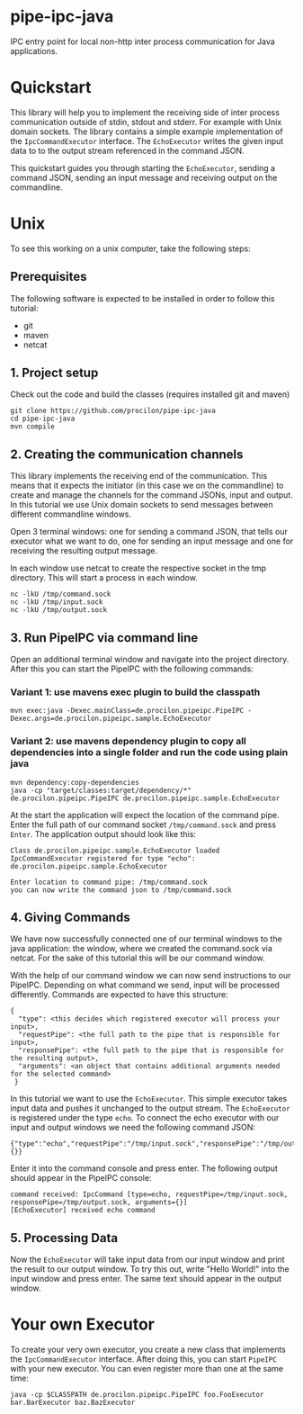 # pipe-ipc-java
IPC entry point for local non-http inter process communication for Java applications.

# Quickstart

This library will help you to implement the receiving side of inter process communication outside of stdin, stdout and stderr. For example with Unix domain sockets.
The library contains a simple example implementation of the `IpcCommandExecutor` interface. The `EchoExecutor` writes the given input data to to the output stream referenced in the command JSON.

This quickstart guides you through starting the `EchoExecutor`, sending a command JSON, sending an input message and receiving output on the commandline.

# Unix
To see this working on a unix computer, take the following steps:

## Prerequisites
The following software is expected to be installed in order to follow this tutorial:

* git
* maven
* netcat


## 1. Project setup

Check out the code and build the classes (requires installed git and maven)

```
git clone https://github.com/procilon/pipe-ipc-java
cd pipe-ipc-java
mvn compile
```

## 2. Creating the communication channels

This library implements the receiving end of the communication. This means that it expects the initiator (in this case we on the commandline) to create and manage the channels for the command JSONs, input and output. In this tutorial we use Unix domain sockets to send messages between different commandline windows.

Open 3 terminal windows: one for sending a command JSON, that tells our executor what we want to do, one for sending an input message and one for receiving the resulting output message.

In each window use netcat to create the respective socket in the tmp directory. This will start a process in each window.

```
nc -lkU /tmp/command.sock
nc -lkU /tmp/input.sock
nc -lkU /tmp/output.sock
```

## 3. Run PipeIPC via command line

Open an additional terminal window and navigate into the project directory. After this you can start the PipeIPC with the following commands:

### Variant 1: use mavens exec plugin to build the classpath

```
mvn exec:java -Dexec.mainClass=de.procilon.pipeipc.PipeIPC -Dexec.args=de.procilon.pipeipc.sample.EchoExecutor
```

### Variant 2: use mavens dependency plugin to copy all dependencies into a single folder and run the code using plain java

```
mvn dependency:copy-dependencies
java -cp "target/classes:target/dependency/*" de.procilon.pipeipc.PipeIPC de.procilon.pipeipc.sample.EchoExecutor
```

At the start the application will expect the location of the command pipe. Enter the full path of our command socket `/tmp/command.sock` and press `Enter`. The application output should look like this:

```
Class de.procilon.pipeipc.sample.EchoExecutor loaded
IpcCommandExecutor registered for type "echo": de.procilon.pipeipc.sample.EchoExecutor

Enter location to command pipe: /tmp/command.sock
you can now write the command json to /tmp/command.sock
```

## 4. Giving Commands

We have now successfully connected one of our terminal windows to the java application: the window, where we created the command.sock via netcat. For the sake of this tutorial this will be our command window.

With the help of our command window we can now send instructions to our PipeIPC. Depending on what command we send, input will be processed differently. Commands are expected to have this structure:

```
{
  "type": <this decides which registered executor will process your input>,
  "requestPipe": <the full path to the pipe that is responsible for input>,
  "responsePipe": <the full path to the pipe that is responsible for the resulting output>,
  "arguments": <an object that contains additional arguments needed for the selected command>
 }
```

In this tutorial we want to use the `EchoExecutor`. This simple executor takes input data and pushes it unchanged to the output stream. The `EchoExecutor` is registered under the type `echo`. To connect the echo executor with our input and output windows we need the following command JSON:

```
{"type":"echo","requestPipe":"/tmp/input.sock","responsePipe":"/tmp/output.sock","arguments":{}}
```

Enter it into the command console and press enter. The following output should appear in the PipeIPC console:

```
command received: IpcCommand [type=echo, requestPipe=/tmp/input.sock, responsePipe=/tmp/output.sock, arguments={}]
[EchoExecutor] received echo command
```

## 5. Processing Data

Now the `EchoExecutor` will take input data from our input window and print the result to our output window. To try this out, write "Hello World!" into the input window and press enter. The same text should appear in the output window.

# Your own Executor

To create your very own executor, you create a new class that implements the `IpcCommandExecutor` interface. After doing this, you can start `PipeIPC` with your new executor. You can even register more than one at the same time:

`java -cp $CLASSPATH de.procilon.pipeipc.PipeIPC foo.FooExecutor bar.BarExecutor baz.BazExecutor`
